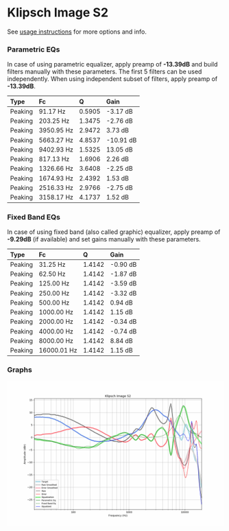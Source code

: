 # Klipsch Image S2
See [usage instructions](https://github.com/jaakkopasanen/AutoEq#usage) for more options and info.

### Parametric EQs
In case of using parametric equalizer, apply preamp of **-13.39dB** and build filters manually
with these parameters. The first 5 filters can be used independently.
When using independent subset of filters, apply preamp of **-13.39dB**.

| Type    | Fc         |      Q | Gain      |
|:--------|:-----------|:-------|:----------|
| Peaking | 91.17 Hz   | 0.5905 | -3.17 dB  |
| Peaking | 203.25 Hz  | 1.3475 | -2.76 dB  |
| Peaking | 3950.95 Hz | 2.9472 | 3.73 dB   |
| Peaking | 5663.27 Hz | 4.8537 | -10.91 dB |
| Peaking | 9402.93 Hz | 1.5325 | 13.05 dB  |
| Peaking | 817.13 Hz  | 1.6906 | 2.26 dB   |
| Peaking | 1326.66 Hz | 3.6408 | -2.25 dB  |
| Peaking | 1674.93 Hz | 2.4392 | 1.53 dB   |
| Peaking | 2516.33 Hz | 2.9766 | -2.75 dB  |
| Peaking | 3158.17 Hz | 4.1737 | 1.52 dB   |

### Fixed Band EQs
In case of using fixed band (also called graphic) equalizer, apply preamp of **-9.29dB**
(if available) and set gains manually with these parameters.

| Type    | Fc          |      Q | Gain     |
|:--------|:------------|:-------|:---------|
| Peaking | 31.25 Hz    | 1.4142 | -0.90 dB |
| Peaking | 62.50 Hz    | 1.4142 | -1.87 dB |
| Peaking | 125.00 Hz   | 1.4142 | -3.59 dB |
| Peaking | 250.00 Hz   | 1.4142 | -3.32 dB |
| Peaking | 500.00 Hz   | 1.4142 | 0.94 dB  |
| Peaking | 1000.00 Hz  | 1.4142 | 1.15 dB  |
| Peaking | 2000.00 Hz  | 1.4142 | -0.34 dB |
| Peaking | 4000.00 Hz  | 1.4142 | -0.74 dB |
| Peaking | 8000.00 Hz  | 1.4142 | 8.84 dB  |
| Peaking | 16000.01 Hz | 1.4142 | 1.15 dB  |

### Graphs
![](./Klipsch%20Image%20S2.png)